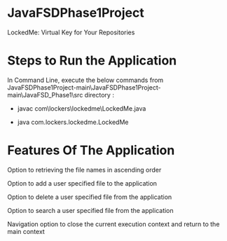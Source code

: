 # JavaFSDPhase1Project
LockedMe: Virtual Key for Your Repositories

# Steps to Run the Application

In Command Line, execute the below commands from JavaFSDPhase1Project-main\JavaFSDPhase1Project-main\JavaFSD_Phase1\src directory :

  * javac com\lockers\lockedme\LockedMe.java

  * java com.lockers.lockedme.LockedMe

# Features Of The Application

Option to retrieving the file names in ascending order

Option to add a user specified file to the application

Option to delete a user specified file from the application

Option to search a user specified file from the application

Navigation option to close the current execution context and return to the main context
